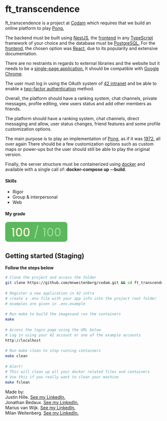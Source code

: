 # ft_transcendence

ft_transcendence is a project at [Codam](codam.nl) which requires that we build an online platform to play [Pong.](https://en.wikipedia.org/wiki/Pong)

The backend must be built using [NestJS](https://nestjs.com/), the [frontend](https://en.wikipedia.org/wiki/Frontend_and_backend) in any [TypeScript](https://www.typescriptlang.org/) framework of your choice and the database must be [PostgreSQL.](https://www.postgresql.org/) For the [frontend](https://en.wikipedia.org/wiki/Frontend_and_backend), the chosen option was [React](https://reactjs.org/), due to its popularity and extensive documentation.

There are no restraints in regards to external libraries and the website but it needs to be a [single-page application.](https://en.wikipedia.org/wiki/Single-page_application) It should be compatible with [Google Chrome](https://www.google.com/intl/en-US/chrome/).

The user must log in using the OAuth system of [42 intranet](https://intra.42.fr/) and be able to enable a [two-factor authentication](https://authy.com/what-is-2fa/) method.

Overall, the platform should have a ranking system, chat channels, private messages, profile editing, view users status and add other members as friends.

The platform should have a ranking system, chat channels, direct messaging and allow, user status changes, friend features and some profile customization options.

The main purpose is to play an implementation of [Pong](https://en.wikipedia.org/wiki/Pong), as if it was [1972.](https://www.youtube.com/watch?v=fiShX2pTz9A) all over again There should be a few customization options such as custom maps or power-ups but the user should still be able to play the original version.

Finally, the server structure must be containerized using [docker](https://www.docker.com/) and available with a single call of: **docker-compose up --build**.

#### Skills

-   Rigor
-   Group & interpersonal
-   Web

#### My grade

<img src="../img/score100.png" width="200" height="64"/>

## Getting started (Staging)

**Follow the steps below**

```bash
# Clone the project and access the folder
git clone https://github.com/mnweitenberg/codam.git && cd ft_transcendence/

# Register a new application in 42 intra
# create a .env file with your app info into the project root folder
# examples are given in .env.example

# Run make to build the imagesand run the containers
make

# Access the login page using the URL below
# Log in using your 42 account or one of the example accounts
http://localhost

# Run make clean to stop running containers
make clean

# Alert!
# This will clean up all your docker related files and containers
# Use this if you really want to clean your machine
make fclean

```

Made by:  
Justin Hille. [See my LinkedIn.](https://nl.linkedin.com/in/justin-hille/)  
Jonathan Bedaux. [See my LinkedIn.](https://www.linkedin.com/in/jonathan-bedaux-62629466/)  
Marius van Wijk. [See my LinkedIn.](https://nl.linkedin.com/in/marius-van-wijk-855a35170/)  
Milan Weitenberg. [See my LinkedIn.](https://www.linkedin.com/in/mnweitenberg/)
